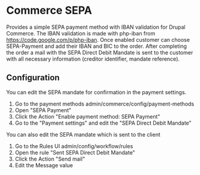 # Commerce SEPA

Provides a simple SEPA payment method with IBAN validation for Drupal Commerce. The IBAN validation is made with php-iban from https://code.google.com/p/php-iban. 
Once enabled customer can choose SEPA-Payment and add their IBAN and BIC to the order. After completing the order a mail with the SEPA Direct Debit Mandate is sent 
to the customer with all necessary information (creditor identifier, mandate reference).

## Configuration

You can edit the SEPA mandate for confirmation in the payment settings. 

1. Go to the payment methods admin/commerce/config/payment-methods
2. Open "SEPA Payment"
3. Click the Action "Enable payment method: SEPA Payment"
4. Go to the "Payment settings" and edit the "SEPA Direct Debit Mandate"

You can also edit the SEPA mandate which is sent to the client

1. Go to the Rules UI admin/config/workflow/rules
2. Open the rule "Sent SEPA Direct Debit Mandate"
3. Click the Action "Send mail"
4. Edit the Message value 
